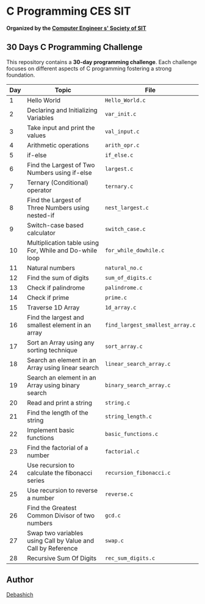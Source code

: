 # C Programming CES SIT
**Organized by the [Computer Engineer s' Society of SIT](https://www.linkedin.com/company/computer-engineers-society-sit/)**

## 30 Days C Programming Challenge
This repository contains a **30-day programming challenge**. Each challenge focuses on different aspects of C programming fostering a strong foundation. 

| Day | Topic | File |
| --- | --- | --- |
| 1   | Hello World | `Hello_World.c` |
| 2   | Declaring and Initializing Variables | `var_init.c` |
| 3   | Take input and print the values | `val_input.c` |
| 4   | Arithmetic operations | `arith_opr.c` |
| 5   | if-else | `if_else.c` |
| 6   | Find the Largest of Two Numbers using if-else | `largest.c` |
| 7   | Ternary (Conditional) operator | `ternary.c` |
| 8   | Find the Largest of Three Numbers using nested-if | `nest_largest.c` |
| 9   | Switch-case based calculator | `switch_case.c` |
| 10  | Multiplication table using For, While and Do-while loop | `for_while_dowhile.c` |
| 11  | Natural numbers | `natural_no.c` |
| 12  | Find the sum of digits | `sum_of_digits.c` |
| 13  | Check if palindrome | `palindrome.c` |
| 14  | Check if prime | `prime.c` |
| 15  | Traverse 1D Array | `1d_array.c` |
| 16  | Find the largest and smallest element in an array | `find_largest_smallest_array.c` |
| 17  | Sort an Array using any sorting technique| `sort_array.c` |
| 18  | Search an element in an Array using linear search| `linear_search_array.c` |
| 19  | Search an element in an Array using binary search| `binary_search_array.c` |
| 20  | Read and print a string| `string.c` |
| 21  | Find the length of the string| `string_length.c` |
| 22  | Implement basic functions| `basic_functions.c` |
| 23  | Find the factorial of a number| `factorial.c` |
| 24  | Use recursion to calculate the fibonacci series| `recursion_fibonacci.c` |
| 25  | Use recursion to reverse a number| `reverse.c` |
| 26  | Find the Greatest Common Divisor of two numbers| `gcd.c` |
| 27  | Swap two variables using Call by Value and Call by Reference| `swap.c` |
| 28  | Recursive Sum Of Digits| `rec_sum_digits.c` |






## Author

[Debashich](https://github.com/Debashich)
